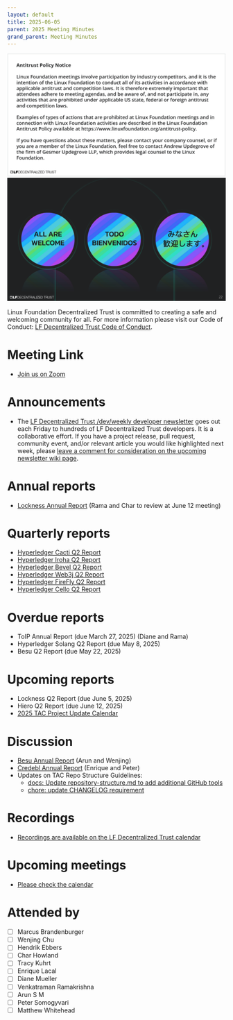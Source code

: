 ```yaml
---
layout: default
title: 2025-06-05
parent: 2025 Meeting Minutes
grand_parent: Meeting Minutes
---
```


![Antitrust Policy Notice](../images/antitrust-policy-notice.png "Antitrust Policy Notice")
![All are Welcome in the LF Decentralized Trust Community](../images/all-are-welcome.png "All are Welcome in the LF Decentralized Trust Community")

Linux Foundation Decentralized Trust is committed to creating a safe and welcoming community for all. For more information please visit our Code of Conduct: [LF Decentralized Trust Code of Conduct](../../governing-documents/code-of-conduct.md).

# Meeting Link
- [Join us on Zoom](https://zoom-lfx.platform.linuxfoundation.org/meeting/95530440160?password=6e6b9a15-a635-497e-a6ce-078e6b1d2b49)

# Announcements
- The [LF Decentralized Trust /dev/weekly developer newsletter](https://lf-hyperledger.atlassian.net/wiki/spaces/DR/pages/17170445/dev+weekly+Newsletter) goes out each Friday to hundreds of LF Decentralized Trust developers. It is a collaborative effort. If you have a project release, pull request, community event, and/or relevant article you would like highlighted next week, please [leave a comment for consideration on the upcoming newsletter wiki page](https://lf-hyperledger.atlassian.net/wiki/spaces/DR/pages/75268141/2025).

# Annual reports
- [Lockness Annual Report](https://github.com/LF-Decentralized-Trust/governance/pull/149) (Rama and Char to review at June 12 meeting)

# Quarterly reports
- [Hyperledger Cacti Q2 Report](https://github.com/LF-Decentralized-Trust/governance/pull/132)
- [Hyperledger Iroha Q2 Report](https://github.com/LF-Decentralized-Trust/governance/pull/143)
- [Hyperledger Bevel Q2 Report](https://github.com/LF-Decentralized-Trust/governance/pull/146)
- [Hyperledger Web3j Q2 Report](https://github.com/LF-Decentralized-Trust/governance/pull/155)
- [Hyperledger FireFly Q2 Report](https://github.com/LF-Decentralized-Trust/governance/pull/156)
- [Hyperledger Cello Q2 Report](https://github.com/LF-Decentralized-Trust/governance/pull/158)

# Overdue reports
- ToIP Annual Report (due March 27, 2025) (Diane and Rama)
- Hyperledger Solang Q2 Report (due May 8, 2025)
- Besu Q2 Report (due May 22, 2025)

# Upcoming reports
- Lockness Q2 Report (due June 5, 2025)
- Hiero Q2 Report (due June 12, 2025)
- [2025 TAC Project Update Calendar](../../project-updates/2025/2025-schedule)

# Discussion
- [Besu Annual Report](https://github.com/LF-Decentralized-Trust/governance/pull/129) (Arun and Wenjing)
- [Credebl Annual Report](https://github.com/LF-Decentralized-Trust/governance/pull/138) (Enrique and Peter)
- Updates on TAC Repo Structure Guidelines:
  - [docs: Update repository-structure.md to add additional GitHub tools](https://github.com/LF-Decentralized-Trust/governance/pull/157)
  - [chore: update CHANGELOG requirement](https://github.com/LF-Decentralized-Trust/governance/pull/153)

# Recordings
- [Recordings are available on the LF Decentralized Trust calendar](https://zoom-lfx.platform.linuxfoundation.org/meetings/lf-decentralized-trust)

# Upcoming meetings
- [Please check the calendar](https://zoom-lfx.platform.linuxfoundation.org/meetings/lf-decentralized-trust)

# Attended by

- [ ] Marcus Brandenburger
- [ ] Wenjing Chu
- [ ] Hendrik Ebbers
- [ ] Char Howland
- [ ] Tracy Kuhrt
- [ ] Enrique Lacal
- [ ] Diane Mueller
- [ ] Venkatraman Ramakrishna
- [ ] Arun S M
- [ ] Peter Somogyvari
- [ ] Matthew Whitehead
